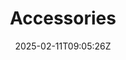 ---
weight: 999
title: "Accessories"
description: ""
icon: "article"
date: "2025-02-11T09:05:26Z"
lastmod: "2025-02-11T09:05:26Z"
draft: true
toc: true
---